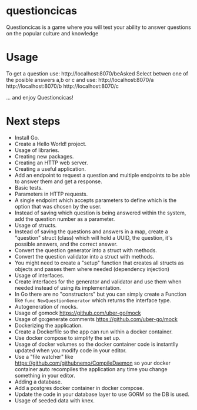 # questioncicas
Questioncicas is a game where you will test your ability to answer questions on the popular culture and knowledge

# Usage

To get a question use: http://localhost:8070/beAsked 
Select betwen one of the posible answers a,b or c and use:
    http://localhost:8070/a
    http://localhost:8070/b
    http://localhost:8070/c

... and enjoy Questioncicas!

# Next steps

- Install Go.
- Create a Hello World! project.
- Usage of libraries.
- Creating new packages.
- Creating an HTTP web server.
- Creating a useful application.
 - Add an endpoint to request a question and multiple endpoints to be able to answer them and get a response.
- Basic tests.
- Parameters in HTTP requests.
 - A single endpoint which accepts parameters to define which is the option that was chosen by the user.
 - Instead of saving which question is being answered within the system, add the question number as a parameter.
- Usage of structs.
 - Instead of saving the questions and answers in a map, create a "question" struct (class) which will hold a UUID, the question, it's possible answers, and the correct answer.
 - Convert the question generator into a struct with methods.
 - Convert the question validator into a struct with methods.
 - You might need to create a "setup" function that creates all structs as objects and passes them where needed (dependency injection)
- Usage of interfaces.
 - Create interfaces for the generator and validator and use them when needed instead of using its implementation.
 - In Go there are no "constructors" but you can simply create a Function like `func NewQuestionGenerator` which returns the interface type.
- Autogeneration of mocks.
 - Usage of gomock https://github.com/uber-go/mock
 - Usage of go:generate comments https://github.com/uber-go/mock
- Dockerizing the application.
 - Create a Dockerfile so the app can run within a docker container.
 - Use docker compose to simplify the set up.
 - Usage of docker volumes so the docker container code is instantlly updated when you modify code in your editor.
 - Use a "file watcher" like https://github.com/githubnemo/CompileDaemon so your docker container auto recompiles the application any time you change something in your editor.
- Adding a database.
 - Add a postgres docker container in docker compose.
 - Update the code in your database layer to use GORM so the DB is used.
 - Usage of seeded data with knex.